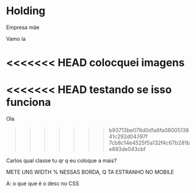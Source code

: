 # Holding
Empresa mãe

Vamo la

<<<<<<< HEAD
colocquei imagens
=======
<<<<<<< HEAD
testando se isso funciona
=======
Ola
>>>>>>> b93713be078d0dfa6fa0800513841c292d04397f
>>>>>>> 7cb8c14e4525f5a132f4c67b281be893de043cbf




Carlos qual classe tu qr q eu coloque a mais?




METE UNS WIDTH % NESSAS BORDA, Q TA ESTRANHO NO MOBILE

A: o que que é o desc no CSS